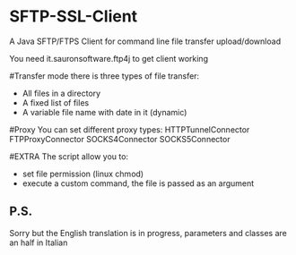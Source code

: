 # SFTP-SSL-Client
A Java SFTP/FTPS Client for command line file transfer upload/download

You need it.sauronsoftware.ftp4j to get client working

#Transfer mode
there is three types of file transfer:
- All files in a directory
- A fixed list of files
- A variable file name with date in it (dynamic)


#Proxy
You can set different proxy types: 
HTTPTunnelConnector
FTPProxyConnector
SOCKS4Connector
SOCKS5Connector


#EXTRA
The script allow you to:
- set file permission (linux chmod)
- execute a custom command, the file is passed as an argument


## P.S.
Sorry but the English translation is in progress, parameters and classes are an half in Italian